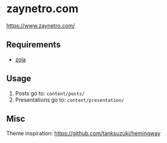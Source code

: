 # zaynetro.com

https://www.zaynetro.com/


## Requirements

* [zola](https://github.com/getzola/zola)


## Usage

1. Posts go to: `content/posts/`
1. Presentations go to: `content/presentation/`


## Misc

Theme inspiration: https://github.com/tanksuzuki/hemingway
